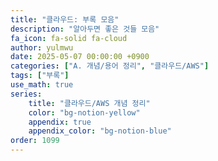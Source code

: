 ```yaml
---
title: "클라우드: 부록 모음"
description: "알아두면 좋은 것들 모음"
fa_icon: fa-solid fa-cloud
author: yulmwu
date: 2025-05-07 00:00:00 +0900
categories: ["A. 개념/용어 정리", "클라우드/AWS"]
tags: ["부록"]
use_math: true
series: 
    title: "클라우드/AWS 개념 정리"
    color: "bg-notion-yellow"
    appendix: true
    appendix_color: "bg-notion-blue"
order: 1099
---
```

